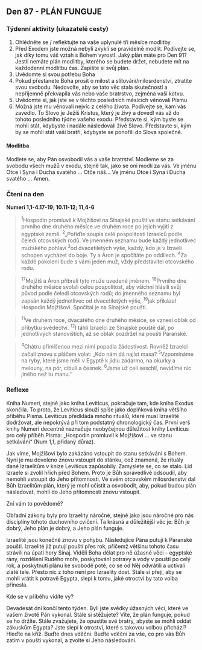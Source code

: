 ## Den 87 - PLÁN FUNGUJE

### Týdenní aktivity (ukazatelé cesty)

1. Ohlédněte se / reflektujte na vaše uplynulé tři měsíce modlitby
1. Před Exodem jste možná nebyli zvyklí se pravidelně modlit. Podívejte se, jak díky tomu váš vztah s Bohem vyrostl. Jaký plán máte pro Den 91? Jestli nemáte plán modlitby, kterého se budete držet, nebudete mít na každodenní modlitbu čas. Zapište si svůj plán.
1. Uvědomte si svou potřebu Boha
1. Pokud přestanete Boha prosit o milost a slitování/milosrdenství, ztratíte svou svobodu. Nedovolte, aby se tato věc stala skutečností a nepříjemně překvapila vás nebo vaše bratrstvo, zejména vaši kotvu.
1. Uvědomte si, jak jste se v těchto posledních měsících věnovali Písmu
1. Možná jste mu věnovali nejvíc z celého života. Podívejte se, kam vás zavedlo. To Slovo je Ježíš Kristus, který je živý a dovedl vás až do tohoto posledního týdne vašeho exodu. Představte si, kým byste se mohli stát, kdybyste i nadále následovali živé Slovo. Představte si, kým by se mohli stát vaši bratři, kdybyste se ponořili do Slova společně.

#### Modlitba

Modlete se, aby Pán osvobodil vás a vaše bratrství.
Modleme se za svobodu všech mužů v exodu, stejně tak, jako se oni modlí za vás.
Ve jménu Otce i Syna i Ducha svatého … Otče náš… Ve jménu Otce i Syna i Ducha svatého … Amen.

### Čtení na den

**Numeri 1,1-4.17-19; 10.11-12; 11,4-6**

> <sup>1</sup>Hospodin promluvil k Mojžíšovi na Sínajské poušti ve stanu setkávání prvního dne druhého měsíce ve druhém roce po jejich vyjití z egyptské země.
> <sup>2</sup>„Pořiďte soupis celé pospolitosti Izraelců podle čeledí otcovských rodů. Ve jmenném seznamu bude každý jednotlivec mužského pohlaví
> <sup>3</sup>od dvacetiletých výše, každý, kdo je v Izraeli schopen vycházet do boje. Ty a Áron je spočítáte po oddílech.
> <sup>4</sup>Za každé pokolení bude s vámi jeden muž, vždy představitel otcovského rodu.

> <sup>17</sup>Mojžíš a Áron přibrali tyto muže uvedené jménem.
> <sup>18</sup>Prvního dne druhého měsíce svolali celou pospolitost, aby všichni hlásili svůj původ podle čeledí otcovských rodů; do jmenného seznamu byl zapsán každý jednotlivec od dvacetiletých výše,
> <sup>19</sup>jak přikázal Hospodin Mojžíšovi. Spočítal je na Sínajské poušti.

> <sup>11</sup>Ve druhém roce, dvacátého dne druhého měsíce, se vznesl oblak od příbytku svědectví.
> <sup>12</sup>I táhli Izraelci ze Sínajské pouště dál, po jednotlivých stanovištích, až se oblak pozdržel na poušti Páranské.

> <sup>4</sup>Chátru přimíšenou mezi nimi popadla žádostivost. Rovněž Izraelci začali znovu s pláčem volat: „Kdo nám dá najíst masa?
> <sup>5</sup>Vzpomínáme na ryby, které jsme měli v Egyptě k jídlu zadarmo, na okurky a melouny, na pór, cibuli a česnek.
> <sup>6</sup>Jsme už celí seschlí, nevidíme nic jiného než tu manu.“

### Reflexe

Kniha Numeri, stejně jako kniha Leviticus, pokračuje tam, kde kniha Exodus skončila. To proto, že Leviticus
slouží spíše jako doplňková kniha většího příběhu Písma. Leviticus předkládá mnoho rituálů, které musí
Izraelité dodržovat, ale nepokrývá při tom podstatný chronologický čas. První verš knihy Numeri decentně
naznačuje neobyčejnou důležitost knihy Leviticus pro celý příběh Písma: „Hospodin promluvil k Mojžíšovi
… ve stanu setkávání“ (Num 1,1, přidaný důraz).

Jak víme, Mojžíšovi bylo zakázáno vstoupit do stanu setkávání s Bohem. Nyní je mu dovoleno znovu
vstoupit do stánku, což znamená, že rituály dané Izraelitům v knize Leviticus zapůsobily. Zamyslete se, co se
stalo. Lid Izraele si zvolil hřích před Bohem. Proto je Bůh spravedlivě odsoudil, aby nemohli vstoupit do
Jeho přítomnosti. Ve svém otcovském milosrdenství dal Bůh Izraelitům plán, který je mohl očistit a
osvobodit, aby, pokud budou plán následovat, mohli do Jeho přítomnosti znovu vstoupit.

Zní vám to povědomě?

Obřadní zákony byly pro Izraelity náročné, stejně jako jsou náročné pro nás disciplíny tohoto duchovního
cvičení. Ta krásná a důležitější věc je: Bůh je dobrý, Jeho plán je dobrý, a Jeho plán funguje.

Izraelité jsou konečně znovu v pohybu. Následujíce Pána putují k Páranské poušti. Izraelité již putují pouští
přes rok, přičemž většinu tohoto času strávili na úpatí hory Sinaj. Viděli Boha dělat pro ně úžasné věci –
egyptské rány, rozdělení Rudého moře, poskytování potravy a vody v poušti po celý rok, a poskytnutí plánu
ke svobodě poté, co se od Něj odvrátili a uctívali zlaté tele. Přesto nic z toho není pro Izraelity dost. Stále si
přejí, aby se mohli vrátit k potravě Egypta, slepí k tomu, jaké otroctví by tato volba přinesla.

Kde se v příběhu vidíte vy?

Devadesát dní končí tento týden. Byli jste svědky úžasných věcí, které ve vašem životě Pán vykonal. Stále si
stěžujete? Víte, že plán funguje, pokud se ho držíte. Stále zvažujete, že opustíte své bratry, abyste se mohli
oddat zákuskům Egypta? Jste slepí k otroství, které s takovou volbou přichází? Hleďte na kříž. Buďte dnes
vděčni. Buďte vděčni za vše, co pro vás Bůh zatím v poušti vykonal, a zvolte si Jeho následování.

